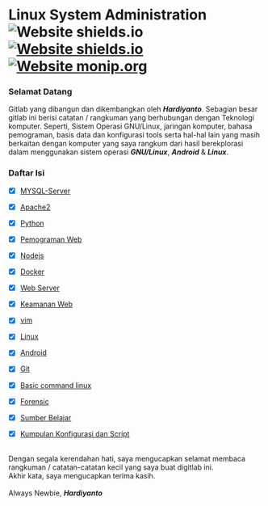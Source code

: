# Linux System Administration ![Website shields.io](https://img.shields.io/badge/ubuntu-v.18.04-orange) [![Website shields.io](https://img.shields.io/badge/vim-v--8.0-brightgreen)](http://shields.io/) [![Website monip.org](https://img.shields.io/badge/mysql-v--14.14-lightgrey)](http://monip.org/)

### Selamat Datang 
Gitlab yang dibangun dan dikembangkan oleh ***Hardiyanto***. Sebagian besar gitlab ini berisi catatan / rangkuman yang berhubungan dengan Teknologi komputer. Seperti, Sistem Operasi GNU/Linux, jaringan komputer, bahasa pemograman, basis data dan konfigurasi tools serta hal-hal lain yang masih berkaitan dengan komputer yang saya rangkum dari hasil berekplorasi dalam menggunakan sistem operasi ***GNU/Linux***, ***Android*** & ***Linux***.



### Daftar Isi
- [x] [MYSQL-Server](https://gitlab.com/dwiHard/LinuxAdministration/-/blob/master/mysql/mysql.md)
- [x] [Apache2](https://gitlab.com/dwiHard/LinuxAdministration/-/blob/master/apache2/Apache2.md)
- [x] [Python](https://gitlab.com/dwiHard/LinuxAdministration/-/blob/master/python/python.md)
- [x] [Pemograman Web](https://gitlab.com/dwiHard/LinuxAdministration/-/blob/master/pemogramanWeb/README.md)
- [x] [Nodejs](https://gitlab.com/dwiHard/LinuxAdministration/-/blob/master/nodejs/nodejs.md)
- [x] [Docker](https://gitlab.com/dwiHard/LinuxAdministration/-/blob/master/docker/docker.md#docker-di-linux)
- [x] [Web Server](https://gitlab.com/dwiHard/LinuxAdministration/-/blob/master/webserver/webserver.md#rangkuman-konfigurasi-webserver-di-ubuntu-heavy_check_mark)
- [x] [Keamanan Web](https://gitlab.com/dwiHard/LinuxAdministration/-/blob/master/webserver/KeamananWeb.md)
- [x] [vim](https://gitlab.com/dwiHard/LinuxAdministration/-/blob/master/vim/vim.md#rangkuman-vim)
- [x] [Linux](https://gitlab.com/dwiHard/LinuxAdministration/-/blob/master/Tips/linux.md#tips-dan-triks-linux)
- [x] [Android](https://gitlab.com/dwiHard/LinuxAdministration/-/blob/master/Tips/android.md#tips-dan-trik-android)
- [x] [Git](https://gitlab.com/dwiHard/LinuxAdministration/-/blob/master/Tips/git.md#rangkuman-git)
- [x] [Basic command linux](https://gitlab.com/dwiHard/LinuxAdministration/-/blob/master/Tips/BasicLinux.md#rangkuman-basic-command-linux) 
- [x] [Forensic](https://gitlab.com/dwiHard/LinuxAdministration/-/blob/master/forensic/forensic.md#trik-tips-forensic)
- [x] [Sumber Belajar](https://gitlab.com/dwiHard/LinuxAdministration/-/blob/master/Tips/linkInspirasi.md)
- [x] [Kumpulan Konfigurasi dan Script](https://gitlab.com/dwiHard/LinuxAdministration/-/blob/master/LinuxConfigBackup/MyConfig.md#kumpulan-configuration)


<br>Dengan segala kerendahan hati, saya mengucapkan selamat membaca rangkuman / catatan-catatan kecil yang saya buat digitlab ini.<br>
Akhir kata, saya mengucapkan terima kasih.<br><br>
Always Newbie, ***Hardiyanto***
